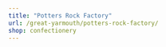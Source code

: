 ```yaml
---
title: "Potters Rock Factory"
url: /great-yarmouth/potters-rock-factory/
shop: confectionery
---
```

